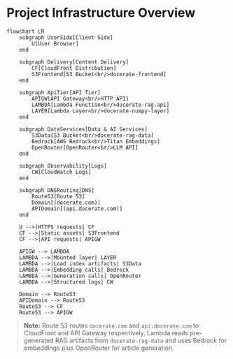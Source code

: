 # Project Infrastructure Overview

```mermaid
flowchart LR
    subgraph UserSide[Client Side]
        U[User Browser]
    end

    subgraph Delivery[Content Delivery]
        CF[CloudFront Distribution]
        S3Frontend[S3 Bucket<br/>docerate-frontend]
    end

    subgraph ApiTier[API Tier]
        APIGW[API Gateway<br/>HTTP API]
        LAMBDA[Lambda Function<br/>docerate-rag-api]
        LAYER[Lambda Layer<br/>docerate-numpy-layer]
    end

    subgraph DataServices[Data & AI Services]
        S3Data[S3 Bucket<br/>docerate-rag-data]
        Bedrock[AWS Bedrock<br/>Titan Embeddings]
        OpenRouter[OpenRouter<br/>LLM API]
    end

    subgraph Observability[Logs]
        CW[CloudWatch Logs]
    end

    subgraph DNSRouting[DNS]
        Route53[Route 53]
        Domain[(docerate.com)]
        APIDomain[(api.docerate.com)]
    end

    U -->|HTTPS requests| CF
    CF -->|Static assets| S3Frontend
    CF -->|API requests| APIGW

    APIGW --> LAMBDA
    LAMBDA -->|Mounted layer| LAYER
    LAMBDA -->|Load index artifacts| S3Data
    LAMBDA -->|Embedding calls| Bedrock
    LAMBDA -->|Generation calls| OpenRouter
    LAMBDA -->|Structured logs| CW

    Domain --> Route53
    APIDomain --> Route53
    Route53 --> CF
    Route53 --> APIGW
```

> **Note:** Route 53 routes `docerate.com` and `api.docerate.com` to CloudFront and API Gateway respectively. Lambda reads pre-generated RAG artifacts from `docerate-rag-data` and uses Bedrock for embeddings plus OpenRouter for article generation.
